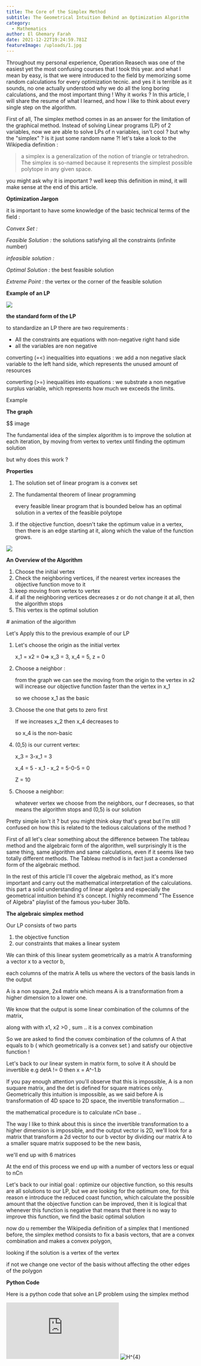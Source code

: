 ```yaml
---
title: The Core of the Simplex Method
subtitle: The Geometrical Intuition Behind an Optimization Algorithm 
category:
  - Mathematics
author: El Ghemary Farah
date: 2021-12-22T19:24:59.781Z
featureImage: /uploads/1.jpg
---
```

Throughout my personal experience, Operation Reasech was one of the easiest yet the most confusing courses that I took this year. and what I mean by easy, is that we were introduced to the field by memorizing some random calculations for every optimization tecnic. and yes it is terrible as it sounds, no one actually understood why we do all the long boring calculations, and the most important thing ! Why it works ? 
In this article, I will share the resume of what I learned, and how I like to think about every single step on the algorithm.


First of all, The simplex method comes in as an answer for the limitation of the graphical method. Instead of solving Linear programs (LP) of 2 variables, now we are able to solve LPs of n variables, isn't cool ? but why the "simplex" ? is it just some random name ?! 
let's take a look to the Wikipedia definition :

> a simplex is a generalization of the notion of triangle or tetrahedron. The simplex is so-named because it represents the simplest possible polytope in any given space.

you might ask why it is important ? well keep this definition in mind, it will make sense at the end of this article.

**Optimization Jargon**

it is important to have some knowledge of the basic technical terms of the field :

*Convex Set :*

*Feasible Solution :* the solutions satisfying all the constraints (infinite number)

*infeasible solution :*

*Optimal Solution :* the best feasible solution

*Extreme Point :* the vertex or the corner of the feasible solution

**Example of an LP**

![](https://latex.codecogs.com/svg.image?%7Bmax%7D%5C%20z%20=%20x_1%20&plus;%202x_2%20%5C%5C%7B%5C%20%5C%20%5C%20%5C%20%7D%20s.t%5C%20%5C%20%5C%20%5C%20%20x_1%20%5Cleq%203,%5C%5C%7B%5C%20%5C%20%5C%20%5C%20%5C%20%5C%20%5C%20%5C%20%5C%20%5C%20%5C%20%7Dx_1%20&plus;%20x_2%20%5Cleq%205,%5C%5C%7B%5C%20%5C%20%5C%20%5C%20%5C%20%5C%20%5C%20%5C%20%5C%20%5C%20%5C%20%7Dx_1,x_2%20%5Cgeq%200)

**the standard form of the LP**

to standardize an LP there are two requirements :

* All the constraints are equations with non-negative right hand side
* all the variables are non negative

converting (=<) inequalities into equations : we add a non negative slack variable to the left hand side, which represents the unused amount of resources

converting (>=) inequalities into equations : we substrate a non negative surplus variable, which represents how much we exceeds the limits.

Example

**The graph**

$$ image

The fundamental idea of the simplex algorithm is to improve the solution at each iteration, by moving from vertex to vertex until finding the optimum solution

but why does this work ?

**Properties**

1. The solution set of linear program is a convex set
2. The fundamental theorem of linear programming

   every feasible linear program that is bounded below has an optimal solution in a vertex of the feasible polytope
3. if the objective function, doesn't take the optimum value in a vertex, then there is an edge starting at it, along which the value of the function grows.

![](https://upload.wikimedia.org/wikipedia/commons/d/d4/Simplex-method-3-dimensions.png)

**An** **Overview of the Algorithm**

1. Choose the initial vertex
2. Check the neighboring vertices, if the nearest vertex increases the objective function move to it
3. keep moving from vertex to vertex
4. if all the neighboring vertices decreases z or do not change it at all, then the algorithm stops
5. This vertex is the optimal solution

\# animation of the algorithm

Let's Apply this to the previous example of our LP

1. Let's choose the origin as the initial vertex

   x_1 = x2 = 0=> x_3 = 3, x_4 = 5, z = 0
2. Choose a neighbor :

   from the graph we can see the moving from the origin to the vertex in x2 will increase our objective function faster than the vertex in x_1

   so we choose x_1 as the basic
3. Choose the one that gets to zero first

   If we increases x_2 then x_4 decreases to

   so x_4 is the non-basic
4. (0,5) is our current vertex:

   x_3 = 3-x_1 = 3

   x_4 = 5 - x_1 - x_2 = 5-0-5 = 0

   Z = 10
5. Choose a neighbor:

   whatever vertex we choose from the neighbors, our f decreases, so that means the algorithm stops and (0,5) is our solution

Pretty simple isn't it ? but you might think okay that's great but I'm still confused on how this is related to the tedious calculations of the method ?

First of all let's clear something about the difference between The tableau method and the algebraic form of the algorithm, well surprisingly It is the same thing, same algorithm and same calculations, even if it seems like two totally different methods. The Tableau method is in fact just a condensed form of the algebraic method.

In the rest of this article I'll cover the algebraic method, as it's more important and carry out the mathematical interpretation of the calculations. this part a solid understanding of linear algebra and especially the geometrical intuition behind it's concept. I highly recommend "The Essence of Algebra" playlist of the famous you-tuber 3b1b.

**The algebraic simplex method**

Our LP consists of two parts

1. the objective function
2. our constraints that makes a linear system

We can think of this linear system geometrically as a matrix A transforming a vector x to a vector b,

each columns of the matrix A tells us where the vectors of the basis lands in the output

A is a non square, 2x4 matrix which means A is a transformation from a higher dimension to a lower one.

We know that the output is some linear combination of the columns of the matrix,

along with with x1, x2 >0 , sum .. it is a convex combination

So we are asked to find the convex combination of the columns of A that equals to b ( which geometrically is a convex set ) and satisfy our objective function !

Let's back to our linear system in matrix form, to solve it A should be invertible e.g detA != 0 then x = A^-1.b

If you pay enough attention you'll observe that this is impossible, A is a non suquare matrix, and the det is defined for square matrices only. Geometrically this intuition is impossible, as we said before A is transformation of 4D space to 2D space, the invertible transformation ...

the mathematical procedure is to calculate nCn base ..

The way I like to think about this is since the invertible transformation to a higher dimension is impossible, and the output vector is 2D, we'll look for a matrix that transform a 2d vector to our b vector by dividing our matrix A to a smaller square matrix supposed to be the new basis,

we'll end up with 6 matrices

At the end of this process we end up with a number of vectors less or equal to nCn

Let's back to our initial goal : optimize our objective function, so this results are all solutions to our LP, but we are looking for the optimum one, for this reason e introduce the reduced coast function, which calculate the possible amount that the objective function can be improved, then it is logical that whenever this function is negative that means that there is no way to improve this function, we find the basic optimal solution

now do u remember the Wikipedia definition of a simplex that I mentioned before, the simplex method consists to fix a basis vectors, that are a convex combination and makes a convex polygon,

looking if the solution is a vertex of the vertex

if not we change one vector of the basis without affecting the other edges of the polygon

**Python Code**

Here is a python code that solve an LP problem using the simplex method


![](https://latex.codecogs.com/svg.latex?y%3Dx%5E2)
<img src="https://latex.codecogs.com/svg.image?H^{4}" title="H^{4}" />
